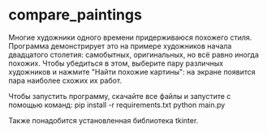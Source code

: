 # compare_paintings

Многие художники одного времени придерживаюся похожего стиля. Программа демонстрирует это на примере художников начала двадцатого столетия: самобытных,
оригинальных, но всё равно иногда похожих. Чтобы убедиться в этом, выберите пару различных художников и нажмите "Найти похожие картины": на экране появится
пара наиболее схожих их работ.

Чтобы запустить программу, скачайте все файлы и запустите с помощью команд:
pip install -r requirements.txt
python main.py

Также понадобится установленная библиотека tkinter.
